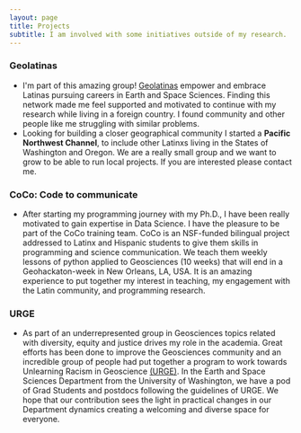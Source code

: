 ```yaml
---
layout: page
title: Projects
subtitle: I am involved with some initiatives outside of my research.
---
```


### Geolatinas 

- I'm part of this amazing group! [Geolatinas](https://geolatinas.weebly.com) empower and embrace Latinas pursuing careers in Earth and Space Sciences. 
Finding this network made me feel supported and motivated to continue with my research while living in a foreign country. 
I found community and other people like me struggling with similar problems.
- Looking for building a closer geographical community I started a **Pacific Northwest Channel**, to include other Latinxs living in the States of Washington and Oregon. 
We are a really small group and we want to grow to be able to run local projects. If you are interested please contact me. 

### CoCo: Code to communicate 

- After starting my programming journey with my Ph.D., I have been really motivated to gain expertise in Data Science. I have the pleasure to be part of the CoCo training team. 
CoCo is an NSF-funded bilingual project addressed to Latinx and Hispanic students to give them skills in programming and science communication. 
We teach them weekly lessons of python applied to Geosciences (10 weeks) that will end in a Geohackaton-week in New Orleans, LA, USA. 
It is an amazing experience to put together my interest in teaching, my engagement with the Latin community, and programming research.

### URGE

- As part of an underrepresented group in Geosciences topics related with diversity, equity and justice drives my role in the academia. 
Great efforts has been done to improve the Geosciences community and an incredible group of people had put together a program to work towards Unlearning Racism in Geoscience [(URGE)](https://urgeoscience.org). 
In the Earth and Space Sciences Department from the University of Washington, we have a pod of Grad Students and postdocs following the guidelines of URGE. 
We hope that our contribution sees the light in practical changes in our Department dynamics creating a welcoming and diverse space for everyone. 
